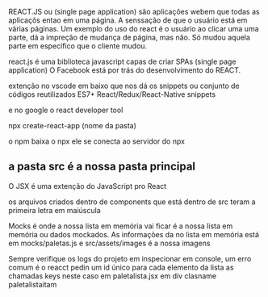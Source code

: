 REACT.JS ou (single page application) são aplicações webem que todas as aplicaçõs entao em uma página. A senssação de que o usuário está em várias páginas.
Um exemplo do uso do react é o usuário ao clicar uma uma parte, dá a impreção de mudança de página, mas não. Só mudou aquela parte em específico que o cliente mudou.

react.js é uma biblioteca javascript capas de criar SPAs (single page application)
O Facebook está por trás do desenvolvimento do REACT.

extenção no vscode em baixo que nos dá os snippets
ou conjunto de códigos reutilizados
ES7+ React/Redux/React-Native snippets


e no google o react developer tool

npx create-react-app (nome da pasta)

o npm baixa o npx  ele se conecta ao servidor do npx

a pasta src é a nossa pasta principal
------------
O JSX  é uma extenção do JavaScript pro React 

os arquivos criados dentro de components que está dentro de src teram a primeira letra em maiúscula

Mocks é onde a nossa lista em memória vai ficar é a nossa lista em memória ou dados mockados. As informações da no lista em memória está em mocks/paletas.js e src/assets/images é a nossa imagens

Sempre verifique os logs do projeto em inspecionar em console,
um erro comum é o reacct pedin um id único para cada elemento da lista 
as chamadas keys 
neste caso em paletalista.jsx em div clasname paletalistaitam





